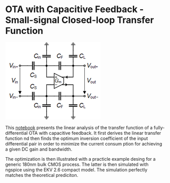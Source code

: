 # OTA with Capacitive Feedback - Small-signal Closed-loop Transfer Function

![Fully differential OTA with capacitive feedback](/SC-Circuits/OTA%20with%20Capacitive%20Feedback/Figures/OTA_cap_feedback_fully_diff.png)

This [notebook](/SC-Circuits/OTA%20with%20Capacitive%20Feedback/OTA_with_capacitive_feedback.pdf) presents the linear analysis of the transfer function of a fully-differential OTA with capacitive feedback. It first derives the linear transfer function nd then finds the optimum inversion coefficient of the input differential pair in order to minimize the current consum ption for achieving a given DC gain and bandwidth.

The optimization is then illustrated with a practicle example desing for a generic 180nm bulk CMOS process. The latter is then simulated with ngspice using the EKV 2.6 compact model. The simulation perfectly matches the theoretical prediciton.
